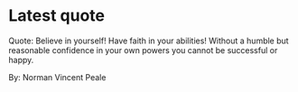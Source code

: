 # Latest quote 

Quote: Believe in yourself! Have faith in your abilities! Without a humble but reasonable confidence in your own powers you cannot be successful or happy. 

By: Norman Vincent Peale